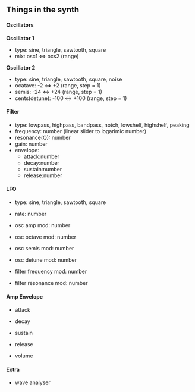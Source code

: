 ## Things in the synth

#### Oscillators
**Oscillator 1**
- type: sine, triangle, sawtooth, square
- mix: osc1 <=> ocs2 (range)

**Oscillator 2**
- type: sine, triangle, sawtooth, square, noise
- ocatave: -2 <=> +2 (range, step = 1)
- semis: -24 <=> +24 (range, step = 1)
- cents(detune): -100 <=> +100 (range, step = 1)

#### Filter
- type: lowpass, highpass, bandpass, notch, lowshelf, highshelf, peaking
- frequency: number (linear slider to logarimic number)
- resonance(Q): number
- gain: number
- envelope:
    - attack:number
    - decay:number
    - sustain:number
    - release:number

#### LFO
- type: sine, triangle, sawtooth, square
- rate: number

- osc amp mod: number
- osc octave mod: number
- osc semis mod: number
- osc detune mod: number

- filter frequency mod: number
- filter resonance mod: number

#### Amp Envelope
- attack
- decay
- sustain
- release

- volume

#### Extra
- wave analyser